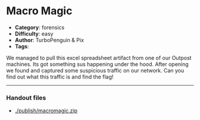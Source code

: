 Macro Magic
======================

- **Category**: forensics
- **Difficulty**: easy
- **Author**: TurboPenguin & Pix
- **Tags**: 

We managed to pull this excel spreadsheet artifact from one of our Outpost machines. Its got something sus happening under the hood. After opening we found and captured some suspicious traffic on our network. Can you find out what this traffic is and find the flag!

---

### Handout files

- [./publish/macromagic.zip](./publish/macromagic.zip)
